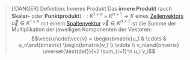 > [!DANGER] Definition: Inneres Produkt
> Das **innere Produkt** (auch **Skalar-** oder **Punktprodukt**) $\cdot: K^{1\times n}\times K^{n\times 1}\to K$ eines [Zeilenvektors](Zeilenvektor.md) $\vec{u}\in K^{1\times n}$ mit einem [Spaltenvektor](Spaltenvektor.md) $\vec{v}\in K^{n\times 1}$ ist die Summe der Multiplikation der jeweiligen Komponenten der Vektoren:
> $$\vec{u}\cdot\vec{v} = \begin{bmatrix}u_1 & \cdots & u_n\end{bmatrix} \begin{bmatrix}v_1 \\ \vdots \\ v_n\end{bmatrix} \overset{\text{def}}{=} \sum_{i=1}^n u_i v_i$$